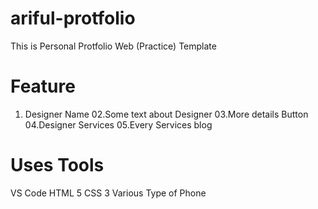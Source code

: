 # ariful-protfolio
This is Personal Protfolio Web (Practice) Template

# Feature
01. Designer Name
02.Some text about Designer
03.More details Button
04.Designer Services
05.Every Services blog

# Uses Tools
VS Code
HTML 5
CSS 3
Various Type of Phone 



